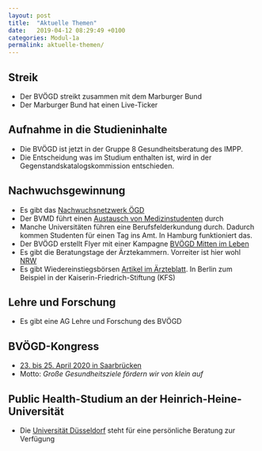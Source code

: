 ```yaml
---
layout: post
title:  "Aktuelle Themen"
date:   2019-04-12 08:29:49 +0100
categories: Modul-1a
permalink: aktuelle-themen/
---
```


## Streik
* Der BVÖGD streikt zusammen mit dem Marburger Bund
* Der Marburger Bund hat einen Live-Ticker

## Aufnahme in die Studieninhalte
* Die BVÖGD ist jetzt in der Gruppe 8 Gesundheitsberatung des IMPP.
* Die Entscheidung was im Studium enthalten ist, wird in der Gegenstandskatalogskommission entschieden.

## Nachwuchsgewinnung
* Es gibt das [Nachwuchsnetzwerk ÖGD](https://sites.google.com/view/noeg/startseite)
* Der BVMD führt einen [Austausch von Medizinstudenten](https://www.bvmd.de/unsere-arbeit/austausch/) durch
* Manche Universitäten führen eine Berufsfelderkundung durch. Dadurch kommen Studenten für einen Tag ins Amt. In Hamburg funktioniert das.
* Der BVÖGD erstellt Flyer mit einer Kampagne [BVÖGD Mitten im Leben](https://www.bvoegd-mitten-im-leben.de/)
* Es gibt die Beratungstage der Ärztekammern. Vorreiter ist hier wohl [NRW](https://www.aekno.de/page.asp?pageId=17437&noredir=True)
* Es gibt Wiedereinstiegsbörsen [Artikel im Ärzteblatt](https://www.aerzteblatt.de/archiv/201019/Beruflicher-Wiedereinstieg-Praktische-Hilfen-beim-Neustart). In Berlin zum Beispiel in der Kaiserin-Friedrich-Stiftung (KFS)

## Lehre und Forschung
* Es gibt eine AG Lehre und Forschung des BVÖGD

## BVÖGD-Kongress
* [23. bis 25. April 2020 in Saarbrücken](https://bvoegd-kongress.de/)
* Motto: _Große Gesundheitsziele fördern wir von klein auf_

## Public Health-Studium an der Heinrich-Heine-Universität
* Die [Universität Düsseldorf](http://www.public-health.hhu.de/start.html) steht für eine persönliche Beratung zur Verfügung
